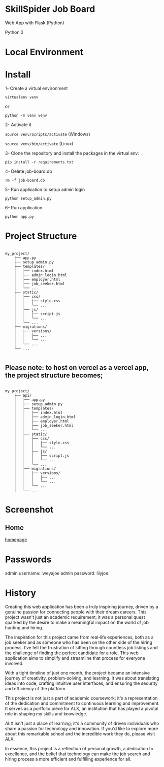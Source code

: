 # SkillSpider Job Board
Web App with Flask (Python)

Python 3

# Local Environment

# Install

1- Create a virtual environment


```virtualenv venv```

or 

```python -m venv venv```

2- Activate it

```source venv/Scripts/activate``` (Windows)

```source venv/bin/activate``` (Linux)

3- Clone the repository and install the packages in the virtual env:

```pip install -r requirements.txt```

4- Delete job-board.db

```rm -f job-board.db```

5- Run application to setup admin login

```python setup_admin.py```

6- Run application

```python app.py```

# Project Structure

<code>
my_project/
    ├── app.py
    ├── setup_admin.py
    ├── templates/
    │   ├── index.html
    │   ├── admin_login.html
    │   ├── employer.html
    │   ├── job_seeker.html
    │   └── ...
    ├── static/
    │   ├── css/
    │   │   ├── style.css
    │   │   └── ...
    │   ├── js/
    │   │   ├── script.js
    │   │   └── ...
    │   └── ...
    ├── migrations/
    │   ├── versions/
    │   │   ├── ...
    │   │   └── ...
    │   └── ...
    └── ...

</code>

## Please note: to host on vercel as a vercel app, the project structure becomes;

<code>
my_project/
    ├── api/
    │   ├── app.py
    │   ├── setup_admin.py
    │   ├── templates/
    │   │   ├── index.html
    │   │   ├── admin_login.html
    │   │   ├── employer.html
    │   │   ├── job_seeker.html
    │   │   └── ...
    │   ├── static/
    │   │   ├── css/
    │   │   │   ├── style.css
    │   │   │   └── ...
    │   │   ├── js/
    │   │   │   ├── script.js
    │   │   │   └── ...
    │   │   └── ...
    │   ├── migrations/
    │   │   ├── versions/
    │   │   │   ├── ...
    │   │   │   └── ...
    │   │   └── ...
    │   └── ...
</code>

# Screenshot

## Home
[homepage]([https://github.com/lweyajoe/skillspider/blob/main/static/images/Project%20Screenshot.png])

# Passwords

admin username: lweyajoe
admin password: lilyjoe

# History

Creating this web application has been a truly inspiring journey, driven by a genuine passion for connecting people with their dream careers. This project wasn't just an academic requirement; it was a personal quest sparked by the desire to make a meaningful impact on the world of job hunting and hiring.

The inspiration for this project came from real-life experiences, both as a job seeker and as someone who has been on the other side of the hiring process. I've felt the frustration of sifting through countless job listings and the challenge of finding the perfect candidate for a role. This web application aims to simplify and streamline that process for everyone involved.

With a tight timeline of just one month, the project became an intensive journey of creativity, problem-solving, and learning. It was about translating ideas into code, crafting intuitive user interfaces, and ensuring the security and efficiency of the platform.

This project is not just a part of academic coursework; it's a representation of the dedication and commitment to continuous learning and improvement. It serves as a portfolio piece for ALX, an institution that has played a pivotal role in shaping my skills and knowledge.

ALX isn't just a place of learning; it's a community of driven individuals who share a passion for technology and innovation. If you'd like to explore more about this remarkable school and the incredible work they do, please visit ALX.

In essence, this project is a reflection of personal growth, a dedication to excellence, and the belief that technology can make the job search and hiring process a more efficient and fulfilling experience for all.

